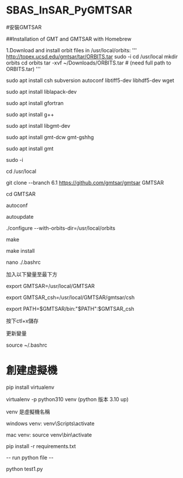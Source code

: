 # SBAS_InSAR_PyGMTSAR

#安裝GMTSAR

##Installation of GMT and GMTSAR with Homebrew

1.Download and install orbit files in /usr/local/orbits:
'''
   http://topex.ucsd.edu/gmtsar/tar/ORBITS.tar
   sudo -i
   cd /usr/local
   mkdir orbits
   cd orbits
   tar -xvf ~/Downloads/ORBITS.tar # (need full path to ORBITS.tar)
'''

sudo apt install csh subversion autoconf libtiff5-dev libhdf5-dev wget

sudo apt install liblapack-dev

sudo apt install gfortran

sudo apt install g++

sudo apt install libgmt-dev

sudo apt install gmt-dcw gmt-gshhg

sudo apt install gmt

sudo -i

cd /usr/local

git clone --branch 6.1 https://github.com/gmtsar/gmtsar GMTSAR

cd GMTSAR

autoconf

autoupdate

./configure --with-orbits-dir=/usr/local/orbits

make

make install

nano ./.bashrc

加入以下變量至最下方

export GMTSAR=/usr/local/GMTSAR

export GMTSAR_csh=/usr/local/GMTSAR/gmtsar/csh

export PATH=$GMTSAR/bin:"$PATH":$GMTSAR_csh 

按下ctl+x儲存

更新變量

source ~/.bashrc


# 創建虛擬機

pip install virtualenv

virtualenv -p python310 venv  (python 版本 3.10 up)

venv 是虛擬機名稱

windows venv:
    venv\Scripts\activate
    
mac venv:
    source venv\bin\activate

pip install -r requirements.txt

-- run python file --

python test1.py 
